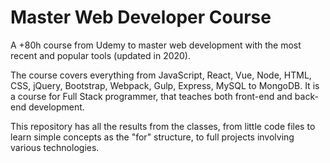 ﻿# Master Web Developer Course
 
 A +80h course from Udemy to master web development with the most recent and popular tools (updated in 2020).

 
 The course covers everything from JavaScript, React, Vue, Node, HTML, CSS, jQuery, Bootstrap, Webpack, Gulp, Express, MySQL to MongoDB. It is a course for Full Stack programmer, that teaches both front-end and back-end development.
 
 This repository has all the results from the classes, from little code files to learn simple concepts as the "for" structure, to full projects involving various technologies.  
